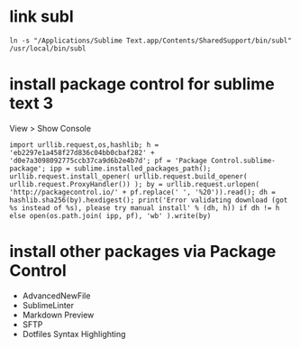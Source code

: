 
# link subl
``ln -s "/Applications/Sublime Text.app/Contents/SharedSupport/bin/subl" /usr/local/bin/subl``

# install package control for sublime text 3
View > Show Console 

``
import urllib.request,os,hashlib; h = 'eb2297e1a458f27d836c04bb0cbaf282' + 'd0e7a3098092775ccb37ca9d6b2e4b7d'; pf = 'Package Control.sublime-package'; ipp = sublime.installed_packages_path(); urllib.request.install_opener( urllib.request.build_opener( urllib.request.ProxyHandler()) ); by = urllib.request.urlopen( 'http://packagecontrol.io/' + pf.replace(' ', '%20')).read(); dh = hashlib.sha256(by).hexdigest(); print('Error validating download (got %s instead of %s), please try manual install' % (dh, h)) if dh != h else open(os.path.join( ipp, pf), 'wb' ).write(by)
``

# install other packages via Package Control

- AdvancedNewFile
- SublimeLinter
- Markdown Preview
- SFTP
- Dotfiles Syntax Highlighting
